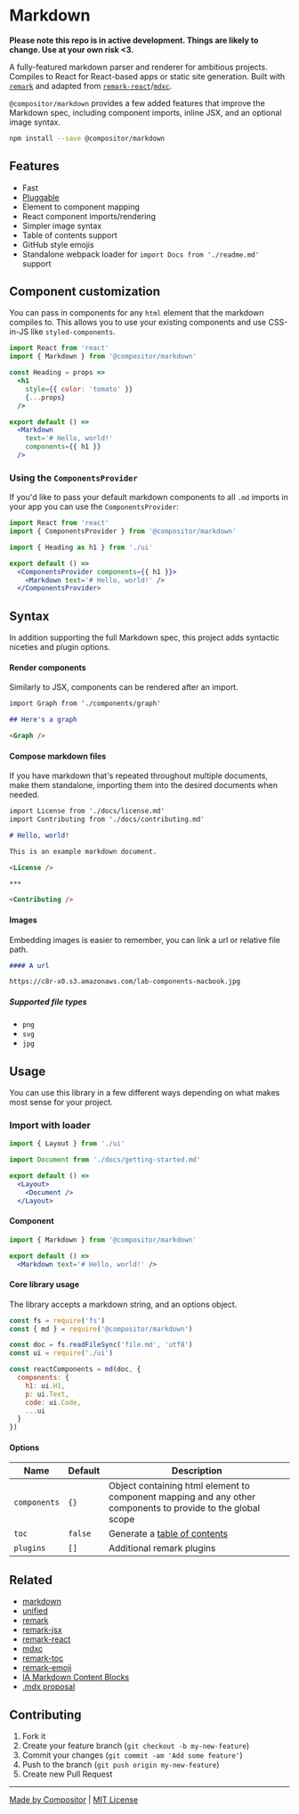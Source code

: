 # Markdown

__Please note this repo is in active development. Things are likely to change. Use at your own risk <3.__

A fully-featured markdown parser and renderer for ambitious projects.
Compiles to React for React-based apps or static site generation.
Built with [`remark`](https://github.com/remarkjs/remark) and adapted from [`remark-react`](https://github.com/mapbox/remark-react)/[`mdxc`](https://github.com/jamesknelson/mdxc).

`@compositor/markdown` provides a few added features that improve the Markdown spec, including component imports, inline JSX, and an optional image syntax.

```sh
npm install --save @compositor/markdown
```

## Features

- Fast
- [Pluggable](https://github.com/remarkjs/remark/blob/master/doc/plugins.md)
- Element to component mapping
- React component imports/rendering
- Simpler image syntax
- Table of contents support
- GitHub style emojis
- Standalone webpack loader for `import Docs from './readme.md'` support

## Component customization

You can pass in components for any `html` element that the markdown compiles to.
This allows you to use your existing components and use CSS-in-JS like `styled-components`.

```jsx
import React from 'react'
import { Markdown } from '@compositor/markdown'

const Heading = props =>
  <h1
    style={{ color: 'tomato' }}
    {...props}
  />

export default () =>
  <Markdown
    text='# Hello, world!'
    components={{ h1 }}
  />
```

### Using the `ComponentsProvider`

If you'd like to pass your default markdown components to all `.md` imports in your app you can use the `ComponentsProvider`:

```jsx
import React from 'react'
import { ComponentsProvider } from '@compositor/markdown'

import { Heading as h1 } from './ui'

export default () =>
  <ComponentsProvider components={{ h1 }}>
    <Markdown text='# Hello, world!' />
  </ComponentsProvider>
```

## Syntax

In addition supporting the full Markdown spec, this project adds syntactic niceties and plugin options.

#### Render components

Similarly to JSX, components can be rendered after an import.

```md
import Graph from './components/graph'

## Here's a graph

<Graph />
```

#### Compose markdown files

If you have markdown that's repeated throughout multiple documents, make them standalone, importing them into the desired documents when needed.

```md
import License from './docs/license.md'
import Contributing from './docs/contributing.md'

# Hello, world!

This is an example markdown document.

<License />

***

<Contributing />
```

#### Images

Embedding images is easier to remember, you can link a url or relative file path.

```md
#### A url

https://c8r-x0.s3.amazonaws.com/lab-components-macbook.jpg
```

##### Supported file types

- `png`
- `svg`
- `jpg`

## Usage

You can use this library in a few different ways depending on what makes most sense for your project.

### Import with loader

```jsx
import { Layout } from './ui'

import Document from './docs/getting-started.md'

export default () =>
  <Layout>
    <Document />
  </Layout>
```

#### Component

```jsx
import { Markdown } from '@compositor/markdown'

export default () =>
  <Markdown text='# Hello, world!' />
```

#### Core library usage

The library accepts a markdown string, and an options object.

```js
const fs = require('fs')
const { md } = require('@compositor/markdown')

const doc = fs.readFileSync('file.md', 'utf8')
const ui = require('./ui')

const reactComponents = md(doc, {
  components: {
    h1: ui.H1,
    p: ui.Text,
    code: ui.Code,
    ...ui
  }
})
```

#### Options

| Name | Default | Description |
| ---- | ------- | ----------- |
| `components` | `{}` | Object containing html element to component mapping and any other components to provide to the global scope |
| `toc` | `false` | Generate a [table of contents](https://github.com/remarkjs/remark-toc) |
| `plugins` | `[]` | Additional remark plugins |

## Related

- [markdown](https://daringfireball.net/projects/markdown/syntax)
- [unified](https://github.com/unifiedjs/unified)
- [remark](http://remark.js.org/)
- [remark-jsx](https://github.com/fazouane-marouane/remark-jsx)
- [remark-react](https://github.com/mapbox/remark-react)
- [mdxc](https://github.com/jamesknelson/mdxc)
- [remark-toc](https://github.com/remarkjs/remark-toc)
- [remark-emoji](https://github.com/rhysd/remark-emoji)
- [IA Markdown Content Blocks](https://github.com/iainc/Markdown-Content-Blocks)
- [.mdx proposal](https://spectrum.chat/thread/1021be59-2738-4511-aceb-c66921050b9a)

## Contributing

1. Fork it
2. Create your feature branch (`git checkout -b my-new-feature`)
3. Commit your changes (`git commit -am 'Add some feature'`)
4. Push to the branch (`git push origin my-new-feature`)
5. Create new Pull Request

***

[Made by Compositor](https://compositor.io/)
|
[MIT License](license)
